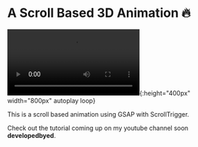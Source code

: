 # A Scroll Based 3D Animation 🔥

![Alt Text](./best-ball/video.webm){:height="400px" width="800px" autoplay loop}

This is a scroll based animation using GSAP with ScrollTrigger.

Check out the tutorial coming up on my youtube channel soon **developedbyed**.
